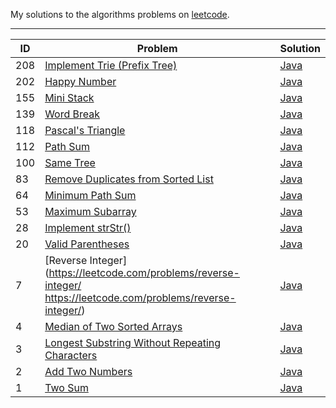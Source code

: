 My solutions to the algorithms problems on [leetcode](https://leetcode.com/).

---

ID|Problem|Solution
---|---|---
208|[Implement Trie (Prefix Tree)](https://leetcode.com/problems/implement-trie-prefix-tree/)|[Java](./algorithms/src/Trie.java)
202|[Happy Number](https://leetcode.com/problems/happy-number/)|[Java](./algorithms/src/happy_number/Solution.java)
155|[Mini Stack](https://leetcode.com/problems/min-stack/)|[Java](./algorithms/src/MiniStack.java)
139|[Word Break](https://leetcode.com/problems/word-break/)|[Java](./algorithms/src/word_break/Solution.java)
118|[Pascal's Triangle](https://leetcode.com/problems/pascals-triangle/)|[Java](./algorithms/src/pascals_triangle/Solution.java)
112|[Path Sum](https://leetcode.com/problems/path-sum/)|[Java](./algorithms/src/path_sum/Solution.java)
100|[Same Tree](https://leetcode.com/problems/same_tree/)|[Java](./algorithms/src/same_tree/Solution.java)
83|[Remove Duplicates from Sorted List](https://leetcode.com/problems/remove-duplicates-from-sorted-list/)|[Java](./algorithms/src/remove_duplicates/Solution.java)
64|[Minimum Path Sum](https://leetcode.com/problems/minimum-path-sum/)|[Java](./algorithms/src/minimum_path_sum/Solution.java)
53|[Maximum Subarray](https://leetcode.com/problems/maximum-subarray/)|[Java](./algorithms/src/maximum_subarraySolution.java)
28|[Implement strStr()](https://leetcode.com/problems/implement-strstr/)|[Java](./algorithms/src/implement_strstr/Solution.java)
20|[Valid Parentheses](https://leetcode.com/problems/valid-parentheses/)|[Java](./algorithms/src/valid_parentheses/Solution.java)
7|[Reverse Integer](https://leetcode.com/problems/reverse-integer/  https://leetcode.com/problems/reverse-integer/)|[Java](./algorithms/src/reverse_integer/Solution.java)
4|[Median of Two Sorted Arrays](https://leetcode.com/problems/median-of-two-sorted-arrays/)|[Java](./algorithms/src/median_of_two_sorted_arrays/Solution.java)
3|[Longest Substring Without Repeating Characters](https://leetcode.com/problems/longest-substring-without-repeating-characters/)|[Java](./algorithms/src/longest_substring_without_repeating_characters/Solution.java)
2|[Add Two Numbers](https://leetcode.com/problems/add-two-numbers/)|[Java](./algorithms/src/add_two_numbers/Solution.java)
1|[Two Sum](https://leetcode.com/problems/two-sum/)|[Java](./algorithms/src/two_sum/Solution.java)
